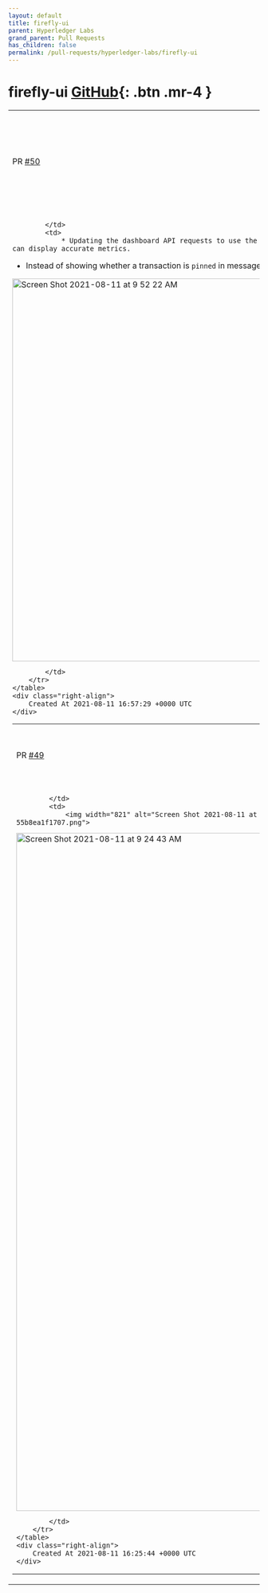 ```yaml
---
layout: default
title: firefly-ui
parent: Hyperledger Labs
grand_parent: Pull Requests
has_children: false
permalink: /pull-requests/hyperledger-labs/firefly-ui
---
```


# firefly-ui <span class="fs-3 right-align">[GitHub](https://github.com/hyperledger-labs/firefly-ui){: .btn .mr-4 }</span>


<div>
    <table>
        <tr>
            <td>
                PR <a href="https://github.com/hyperledger-labs/firefly-ui/pull/50" class=".btn">#50</a>
            </td>
            <td>
                <b>
                    use FF count query param in dashboard, show transaction ID in message details
                </b>
            </td>
        </tr>
        <tr>
            <td>
                
            </td>
            <td>
                * Updating the dashboard API requests to use the optional count query param introduced in https://github.com/hyperledger-labs/firefly/pull/150, so the dashboard can display accurate metrics.
* Instead of showing whether a transaction is `pinned` in message details, show the transaction ID instead. 

<img width="768" alt="Screen Shot 2021-08-11 at 9 52 22 AM" src="https://user-images.githubusercontent.com/10987380/129071152-dd61fb53-aa88-47c7-98ad-618c0c20842c.png">

            </td>
        </tr>
    </table>
    <div class="right-align">
        Created At 2021-08-11 16:57:29 +0000 UTC
    </div>
</div>

<div>
    <table>
        <tr>
            <td>
                PR <a href="https://github.com/hyperledger-labs/firefly-ui/pull/49" class=".btn">#49</a>
            </td>
            <td>
                <b>
                    use full FF logo in nav
                </b>
            </td>
        </tr>
        <tr>
            <td>
                
            </td>
            <td>
                <img width="821" alt="Screen Shot 2021-08-11 at 9 24 53 AM" src="https://user-images.githubusercontent.com/10987380/129066680-91f30ef4-48a5-40e2-8482-55b8ea1f1707.png">
<img width="1360" alt="Screen Shot 2021-08-11 at 9 24 43 AM" src="https://user-images.githubusercontent.com/10987380/129066684-c798fb6e-7010-4ab9-bea9-209d72629ec1.png">

            </td>
        </tr>
    </table>
    <div class="right-align">
        Created At 2021-08-11 16:25:44 +0000 UTC
    </div>
</div>

